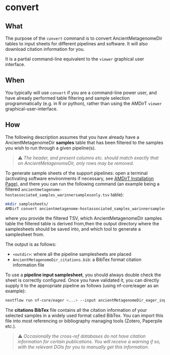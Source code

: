 # convert

## What

The purpose of the `convert` command is to convert AncientMetagenomeDir tables to input sheets for different pipelines and software. It will also download citation information for you.

It is a partial command-line equivalent to the `viewer` graphical user interface.

## When

You typically will use `convert` if you are a command-line power user, and have already performed table filtering and sample selection programmatically (e.g. in R or python), rather than using the AMDirT `viewer` graphical-user-interface.

## How

The following description assumes that you have already have a AncientMetagenomeDir **samples** table that has been filtered to the samples you wish to run through a given pipeline(s).

> ⚠️ _The header, and present columns etc. should match exactly that on AncientMetagenomeDir, only rows may be removed._

To generate sample sheets of the support pipelines: open a terminal (activating software environments if necessary, see [AMDirT Installation Page](https://github.com/SPAAM-community/AMDirT/)), and there you can run the following command (an example being a filtered `ancientmetagenome-hostassociated_samples_warinnersamplesonly.tsv` table):

```bash
mkdir samplesheets/
AMDirT convert ancientmetagenome-hostassociated_samples_warinnersamplesonly.tsv ancientmetagenome-hostassociated -o samplesheets/ --<tool>
```

where you provide the filtered TSV, which AncientMetagenomeDir samples table the filtered table is derived from,then the output directory where the samplesheets should be saved into, and which tool to generate a samplesheet from.

The output is as follows:

- `<outdir>`: where all the pipeline samplesheets are placed
- `AncientMetagenomeDir_citations.bib`: a BibTex format citation information file

To use a **pipeline input samplesheet**, you should always double check the sheet is correctly configured. Once you have validated it, you can directly supply it to the appropriate pipeline as follows (using nf-core/eager as an example):

```bash
nextflow run nf-core/eager <...> --input ancientMetagenomeDir_eager_input.csv
```

The **citations BibTex** file contains all the citation information of your selected samples in a widely used format called BibTex. You can import this file into most referencing or bibliography managing tools (Zotero, Paperpile etc.).

> ⚠️ _Occasionally the cross-ref databases do not have citation information for certain publications. You will receive a warning if so, with the relevant DOIs for you to manually get this information._

